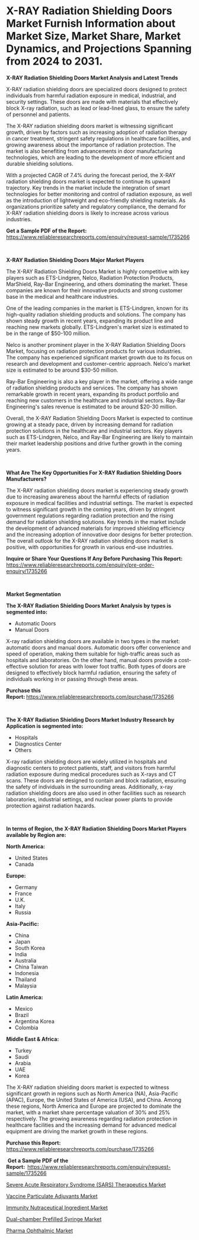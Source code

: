 <p><h1>X-RAY Radiation Shielding Doors Market Furnish Information about Market Size, Market Share, Market Dynamics, and Projections Spanning from 2024 to 2031.</h1></p><p><strong>X-RAY Radiation Shielding Doors Market Analysis and Latest Trends</strong></p>
<p><p>X-RAY radiation shielding doors are specialized doors designed to protect individuals from harmful radiation exposure in medical, industrial, and security settings. These doors are made with materials that effectively block X-ray radiation, such as lead or lead-lined glass, to ensure the safety of personnel and patients.</p><p>The X-RAY radiation shielding doors market is witnessing significant growth, driven by factors such as increasing adoption of radiation therapy in cancer treatment, stringent safety regulations in healthcare facilities, and growing awareness about the importance of radiation protection. The market is also benefiting from advancements in door manufacturing technologies, which are leading to the development of more efficient and durable shielding solutions.</p><p>With a projected CAGR of 7.4% during the forecast period, the X-RAY radiation shielding doors market is expected to continue its upward trajectory. Key trends in the market include the integration of smart technologies for better monitoring and control of radiation exposure, as well as the introduction of lightweight and eco-friendly shielding materials. As organizations prioritize safety and regulatory compliance, the demand for X-RAY radiation shielding doors is likely to increase across various industries.</p></p>
<p><strong>Get a Sample PDF of the Report:&nbsp;</strong> <a href="https://www.reliableresearchreports.com/enquiry/request-sample/1735266">https://www.reliableresearchreports.com/enquiry/request-sample/1735266</a></p>
<p>&nbsp;</p>
<p><strong>X-RAY Radiation Shielding Doors Major Market Players</strong></p>
<p><p>The X-RAY Radiation Shielding Doors Market is highly competitive with key players such as ETS-Lindgren, Nelco, Radiation Protection Products, MarShield, Ray-Bar Engineering, and others dominating the market. These companies are known for their innovative products and strong customer base in the medical and healthcare industries.</p><p>One of the leading companies in the market is ETS-Lindgren, known for its high-quality radiation shielding products and solutions. The company has shown steady growth in recent years, expanding its product line and reaching new markets globally. ETS-Lindgren's market size is estimated to be in the range of $50-100 million.</p><p>Nelco is another prominent player in the X-RAY Radiation Shielding Doors Market, focusing on radiation protection products for various industries. The company has experienced significant market growth due to its focus on research and development and customer-centric approach. Nelco's market size is estimated to be around $30-50 million.</p><p>Ray-Bar Engineering is also a key player in the market, offering a wide range of radiation shielding products and services. The company has shown remarkable growth in recent years, expanding its product portfolio and reaching new customers in the healthcare and industrial sectors. Ray-Bar Engineering's sales revenue is estimated to be around $20-30 million.</p><p>Overall, the X-RAY Radiation Shielding Doors Market is expected to continue growing at a steady pace, driven by increasing demand for radiation protection solutions in the healthcare and industrial sectors. Key players such as ETS-Lindgren, Nelco, and Ray-Bar Engineering are likely to maintain their market leadership positions and drive further growth in the coming years.</p></p>
<p>&nbsp;</p>
<p><strong>What Are The Key Opportunities For X-RAY Radiation Shielding Doors Manufacturers?</strong></p>
<p><p>The X-RAY radiation shielding doors market is experiencing steady growth due to increasing awareness about the harmful effects of radiation exposure in medical facilities and industrial settings. The market is expected to witness significant growth in the coming years, driven by stringent government regulations regarding radiation protection and the rising demand for radiation shielding solutions. Key trends in the market include the development of advanced materials for improved shielding efficiency and the increasing adoption of innovative door designs for better protection. The overall outlook for the X-RAY radiation shielding doors market is positive, with opportunities for growth in various end-use industries.</p></p>
<p><strong>Inquire or Share Your Questions If Any Before Purchasing This Report:</strong> <a href="https://www.reliableresearchreports.com/enquiry/pre-order-enquiry/1735266">https://www.reliableresearchreports.com/enquiry/pre-order-enquiry/1735266</a></p>
<p>&nbsp;</p>
<p><strong>Market Segmentation</strong></p>
<p><strong>The X-RAY Radiation Shielding Doors Market Analysis by types is segmented into:</strong></p>
<p><ul><li>Automatic Doors</li><li>Manual Doors</li></ul></p>
<p><p>X-ray radiation shielding doors are available in two types in the market: automatic doors and manual doors. Automatic doors offer convenience and speed of operation, making them suitable for high-traffic areas such as hospitals and laboratories. On the other hand, manual doors provide a cost-effective solution for areas with lower foot traffic. Both types of doors are designed to effectively block harmful radiation, ensuring the safety of individuals working in or passing through these areas.</p></p>
<p><strong>Purchase this Report:&nbsp;</strong><a href="https://www.reliableresearchreports.com/purchase/1735266">https://www.reliableresearchreports.com/purchase/1735266</a></p>
<p>&nbsp;</p>
<p><strong>The X-RAY Radiation Shielding Doors Market Industry Research by Application is segmented into:</strong></p>
<p><ul><li>Hospitals</li><li>Diagnostics Center</li><li>Others</li></ul></p>
<p><p>X-ray radiation shielding doors are widely utilized in hospitals and diagnostic centers to protect patients, staff, and visitors from harmful radiation exposure during medical procedures such as X-rays and CT scans. These doors are designed to contain and block radiation, ensuring the safety of individuals in the surrounding areas. Additionally, x-ray radiation shielding doors are also used in other facilities such as research laboratories, industrial settings, and nuclear power plants to provide protection against radiation hazards.</p></p>
<p>&nbsp;</p>
<p><strong>In terms of Region, the X-RAY Radiation Shielding Doors Market Players available by Region are:</strong></p>
<p>
    <p> <strong> North America: </strong>
        <ul>
            <li>United States</li>
            <li>Canada</li>
        </ul>
        </p> 
    <p> <strong> Europe: </strong>
        <ul>
            <li>Germany</li>
            <li>France</li>
            <li>U.K.</li>
            <li>Italy</li>
            <li>Russia</li>
        </ul>
        </p> 
    <p> <strong> Asia-Pacific: </strong>
        <ul>
            <li>China</li>
            <li>Japan</li>
            <li>South Korea</li>
            <li>India</li>
            <li>Australia</li>
            <li>China Taiwan</li>
            <li>Indonesia</li>
            <li>Thailand</li>
            <li>Malaysia</li>
        </ul>
        </p> 
    <p> <strong> Latin America: </strong>
        <ul>
            <li>Mexico</li>
            <li>Brazil</li>
            <li>Argentina Korea</li>
            <li>Colombia</li>
        </ul>
        </p> 
    <p> <strong> Middle East & Africa: </strong>
        <ul>
            <li>Turkey</li>
            <li>Saudi</li>
            <li>Arabia</li>
            <li>UAE</li>
            <li>Korea</li>
        </ul>
    </p>
    </p>
<p><p>The X-RAY radiation shielding doors market is expected to witness significant growth in regions such as North America (NA), Asia-Pacific (APAC), Europe, the United States of America (USA), and China. Among these regions, North America and Europe are projected to dominate the market, with a market share percentage valuation of 30% and 25% respectively. The growing awareness regarding radiation protection in healthcare facilities and the increasing demand for advanced medical equipment are driving the market growth in these regions.</p></p>
<p><strong>Purchase this Report: </strong><a href="https://www.reliableresearchreports.com/purchase/1735266">https://www.reliableresearchreports.com/purchase/1735266</a></p>
<p>&nbsp;<strong>Get a Sample PDF of the Report:&nbsp;&nbsp;</strong><a href="https://www.reliableresearchreports.com/enquiry/request-sample/1735266">https://www.reliableresearchreports.com/enquiry/request-sample/1735266</a></p>
<p><strong></strong></p>
<p><p><a href="https://medium.com/@tammyfreeman2022/severe-acute-respiratory-syndrome-sars-therapeutics-market-size-market-outlook-and-market-fc9645434316">Severe Acute Respiratory Syndrome (SARS) Therapeutics Market</a></p><p><a href="https://medium.com/@crystalpierce09/vaccine-particulate-adjuvants-market-insights-into-market-cagr-market-trends-and-growth-0757f0389e05">Vaccine Particulate Adjuvants Market</a></p><p><a href="https://medium.com/@tammyfreeman2022/immunity-nutraceutical-ingredient-market-size-cagr-trends-2024-2030-c598e29d4be2">Immunity Nutraceutical Ingredient Market</a></p><p><a href="https://medium.com/@crystalpierce09/dual-chamber-prefilled-syringe-market-size-market-outlook-and-market-forecast-2024-to-2031-295d4fb7223d">Dual-chamber Prefilled Syringe Market</a></p><p><a href="https://medium.com/@loretashyti01/pharma-ophthalmic-market-size-reveals-the-best-marketing-channels-in-global-industry-4227e3349184">Pharma Ophthalmic Market</a></p></p>